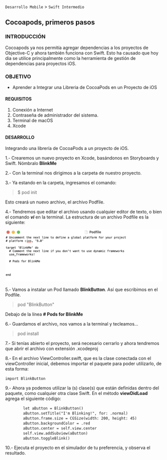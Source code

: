 
`Desarrollo Mobile` > `Swift Intermedio`

## Cocoapods, primeros pasos

### INTRODUCCIÓN

Cocoapods ya nos permitía agregar dependencias a los proyectos de Objective-C y ahora también funciona con Swift. Esto ha causado que hoy dia se utilice principalmente como la herramienta de gestión de dependencias para proyectos iOS. 

### OBJETIVO

- Aprender a Integrar una Libreria de CocoaPods en un Proyecto de iOS

#### REQUISITOS

1. Conexión a Internet
2. Contraseña de administrador del sistema.
3. Terminal de macOS 
4. Xcode

#### DESARROLLO

Integrando una librería de CocoaPods a un proyecto de iOS.

1.- Crearemos un nuevo proyecto en Xcode, basándonos en Storyboards y Swift. Nómbralo **BlinkMe**

2.- Con la terminal nos dirigimos a la carpeta de nuestro proyecto.

3.- Ya estando en la carpeta, ingresamos el comando:

> $ pod init

Esto creará un nuevo archivo, el archivo Podfile.

4.- Tendremos que editar el archivo usando cualquier editor de texto, o bien el comando ***vi*** en la terminal. La estructura de un archivo Podfile es la siguiente:

![](0.png)


5.- Vamos a instalar un Pod llamado **BlinkButton**. Así que escribimos en el Podfile.

> pod "BlinkButton"

Debajo de la línea **# Pods for BlinkMe**

6.- Guardamos el archivo, nos vamos a la terminal y tecleamos...

> pod install



7.- Si tenías abierto el proyecto, será necesario cerrarlo y ahora tendremos que abrir el archivo con extensión .xcodeproj

8.- En el archivo ViewController.swift, que es la clase conectada con el viewController inicial, debemos importar el paquete para poder utilizarlo, de esta forma:

````
import BlinkButton
````

9.- Ahora ya podemos utilizar la (s) clase(s) que están definidas dentro del paquete, como cualquier otra clase Swift. En el método **viewDidLoad** agrega el siguiente código:

````
        let aButton = BlinkButton()
        aButton.setTitle("I'm Blinking!", for: .normal)
        aButton.frame.size = CGSize(width: 200, height: 45)
        aButton.backgroundColor = .red
        aButton.center = self.view.center
        self.view.addSubview(aButton)
        aButton.toggleBlink()
````

10.- Ejecuta el proyecto en el simulador de tu preferencia, y observa el resultado.



